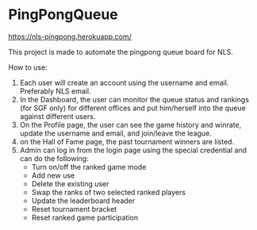 # PingPongQueue

https://nls-pingpong.herokuapp.com/

This project is made to automate the pingpong queue board for NLS.

How to use:
1. Each user will create an account using the username and email. Preferably NLS email.
2. In the Dashboard, the user can monitor the queue status and rankings (for SGF only) for different offices and put him/herself into the queue against different users.
3. On the Profile page, the user can see the game history and winrate, update the username and email, and join/leave the league.
4. on the Hall of Fame page, the past tournament winners are listed.
5. Admin can log in from the login page using the special credential and can do the following:
   - Turn on/off the ranked game mode
   - Add new use</li>
   - Delete the existing user
   - Swap the ranks of two selected ranked players
   - Update the leaderboard header
   - Reset tournament bracket
   - Reset ranked game participation
